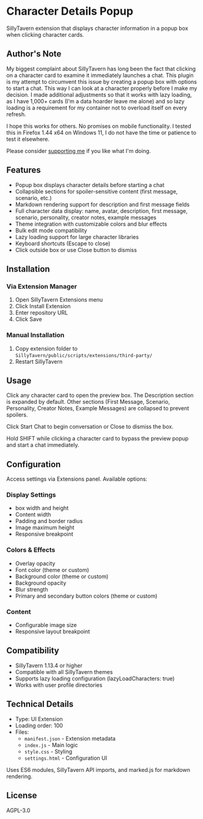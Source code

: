 # Character Details Popup

SillyTavern extension that displays character information in a popup box when clicking character cards.

## Author's Note

My biggest complaint about SillyTavern has long been the fact that clicking on a character card to examine it immediately launches a chat. This plugin is my attempt to circumvent this issue by creating a popup box with options to start a chat. This way I can look at a character properly before I make my decision. I made additional adjustments so that it works with lazy loading, as I have 1,000+ cards (I'm a data hoarder leave me alone) and so lazy loading is a requirement for my container not to overload itself on every refresh.

I hope this works for others. No promises on mobile functionality. I tested this in Firefox 1.44 x64 on Windows 11, I do not have the time or patience to test it elsewhere.

Please consider [supporting me](https://ko-fi.com/tydorius) if you like what I'm doing.

## Features

- Popup box displays character details before starting a chat
- Collapsible sections for spoiler-sensitive content (first message, scenario, etc.)
- Markdown rendering support for description and first message fields
- Full character data display: name, avatar, description, first message, scenario, personality, creator notes, example messages
- Theme integration with customizable colors and blur effects
- Bulk edit mode compatibility
- Lazy loading support for large character libraries
- Keyboard shortcuts (Escape to close)
- Click outside box or use Close button to dismiss

## Installation

### Via Extension Manager

1. Open SillyTavern Extensions menu
2. Click Install Extension
3. Enter repository URL
4. Click Save

### Manual Installation

1. Copy extension folder to `SillyTavern/public/scripts/extensions/third-party/`
2. Restart SillyTavern

## Usage

Click any character card to open the preview box. The Description section is expanded by default. Other sections (First Message, Scenario, Personality, Creator Notes, Example Messages) are collapsed to prevent spoilers.

Click Start Chat to begin conversation or Close to dismiss the box.

Hold SHIFT while clicking a character card to bypass the preview popup and start a chat immediately.

## Configuration

Access settings via Extensions panel. Available options:

### Display Settings
- box width and height
- Content width
- Padding and border radius
- Image maximum height
- Responsive breakpoint

### Colors & Effects
- Overlay opacity
- Font color (theme or custom)
- Background color (theme or custom)
- Background opacity
- Blur strength
- Primary and secondary button colors (theme or custom)

### Content
- Configurable image size
- Responsive layout breakpoint

## Compatibility

- SillyTavern 1.13.4 or higher
- Compatible with all SillyTavern themes
- Supports lazy loading configuration (lazyLoadCharacters: true)
- Works with user profile directories

## Technical Details

- Type: UI Extension
- Loading order: 100
- Files:
  - `manifest.json` - Extension metadata
  - `index.js` - Main logic
  - `style.css` - Styling
  - `settings.html` - Configuration UI

Uses ES6 modules, SillyTavern API imports, and marked.js for markdown rendering.

## License

AGPL-3.0
